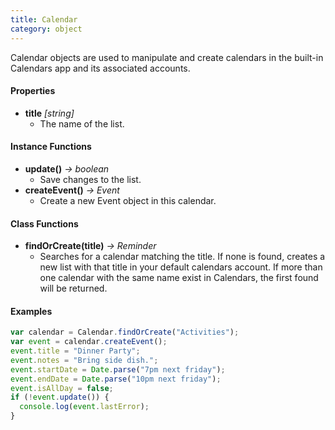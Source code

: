 ```yaml
---
title: Calendar
category: object
---
```


Calendar objects are used to manipulate and create calendars in the built-in Calendars app and its associated accounts.

#### Properties

- **title** *[string]*
  - The name of the list.

#### Instance Functions

- **update()** *-> boolean*
  - Save changes to the list.
- **createEvent()** *-> Event*
  - Create a new Event object in this calendar.

#### Class Functions

- **findOrCreate(title)** *-> Reminder*
  - Searches for a calendar matching the title.  If none is found, creates a new list with that title in your default calendars account.  If more than one calendar with the same name exist in Calendars, the first found will be returned.

#### Examples

```javascript
var calendar = Calendar.findOrCreate("Activities");
var event = calendar.createEvent();
event.title = "Dinner Party";
event.notes = "Bring side dish.";
event.startDate = Date.parse("7pm next friday");
event.endDate = Date.parse("10pm next friday");
event.isAllDay = false;
if (!event.update()) {
  console.log(event.lastError);
}
```
